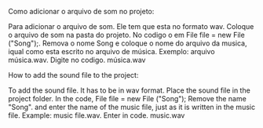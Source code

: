 Como adicionar o arquivo de som no projeto:

Para adicionar o arquivo de som. Ele tem que esta no formato wav. Coloque o arquivo de som na pasta do projeto. No codigo o em File file = new File ("Song");. Remova o nome Song 
e coloque o nome do arquivo da musica, iqual como esta escrito no arquivo de música. Exemplo:
arquivo música.wav. Digite no codigo. música.wav



How to add the sound file to the project:

To add the sound file. It has to be in wav format. Place the sound file in the project folder. In the code, File file = new File ("Song"); Remove the name "Song".
and enter the name of the music file, just as it is written in the music file. Example:
music file.wav. Enter in code. music.wav

